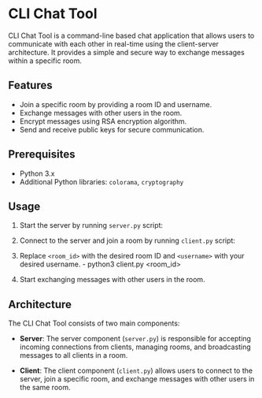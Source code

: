 # CLI Chat Tool

CLI Chat Tool is a command-line based chat application that allows users to communicate with each other in real-time using the client-server architecture. It provides a simple and secure way to exchange messages within a specific room.

## Features

- Join a specific room by providing a room ID and username.
- Exchange messages with other users in the room.
- Encrypt messages using RSA encryption algorithm.
- Send and receive public keys for secure communication.

## Prerequisites

- Python 3.x
- Additional Python libraries: `colorama`, `cryptography`

## Usage

1. Start the server by running `server.py` script:
2. Connect to the server and join a room by running `client.py` script:
3. Replace `<room_id>` with the desired room ID and `<username>` with your desired username. - python3 client.py <room_id> <username>

5. Start exchanging messages with other users in the room.

## Architecture

The CLI Chat Tool consists of two main components:

- **Server**: The server component (`server.py`) is responsible for accepting incoming connections from clients, managing rooms, and broadcasting messages to all clients in a room.

- **Client**: The client component (`client.py`) allows users to connect to the server, join a specific room, and exchange messages with other users in the same room.

